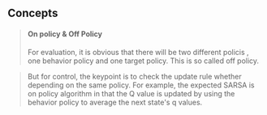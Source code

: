 ## Concepts  

> ####  On policy &  Off Policy
> For evaluation, it is obvious that there will be two different policis , one behavior policy  and  one target policy.  This is so called off policy.  


> But for control, the keypoint is to check the  update rule whether depending on the same policy.  For example, the expected SARSA is on policy algorithm in that the Q value is updated by using the behavior policy to average  the next state's q values.  







